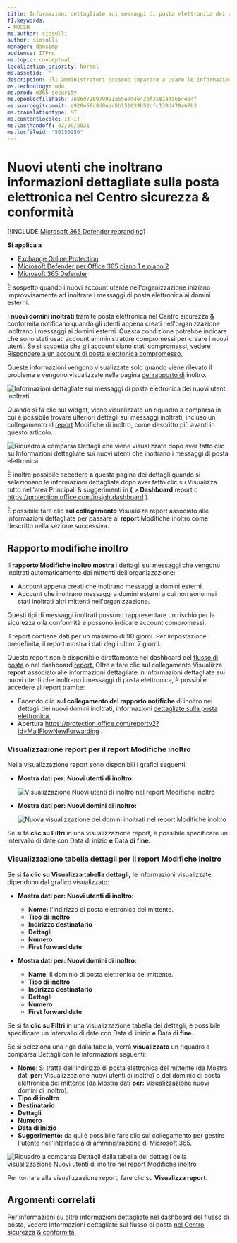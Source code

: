 ```yaml
---
title: Informazioni dettagliate sui messaggi di posta elettronica dei nuovi utenti inoltrati
f1.keywords:
- NOCSH
ms.author: siosulli
author: siosulli
manager: dansimp
audience: ITPro
ms.topic: conceptual
localization_priority: Normal
ms.assetid: ''
description: Gli amministratori possono imparare a usare le informazioni dettagliate sui nuovi utenti che inoltrano la posta elettronica nel Centro sicurezza & conformità per analizzare quando gli utenti dell'organizzazione inoltrano i messaggi a nuovi domini.
ms.technology: mdo
ms.prod: m365-security
ms.openlocfilehash: 7b86d726979991a55e7d4e43bf3581a4a664ee4f
ms.sourcegitcommit: e920e68c8d0eac8b152039b52cfc139d478a67b3
ms.translationtype: MT
ms.contentlocale: it-IT
ms.lasthandoff: 02/09/2021
ms.locfileid: "50150256"
---
```

# <a name="new-users-forwarding-email-insight-in-the-security--compliance-center"></a>Nuovi utenti che inoltrano informazioni dettagliate sulla posta elettronica nel Centro sicurezza & conformità

[!INCLUDE [Microsoft 365 Defender rebranding](../includes/microsoft-defender-for-office.md)]

**Si applica a**
- [Exchange Online Protection](https://go.microsoft.com/fwlink/?linkid=2148611)
- [Microsoft Defender per Office 365 piano 1 e piano 2](https://go.microsoft.com/fwlink/?linkid=2148715)
- [Microsoft 365 Defender](https://go.microsoft.com/fwlink/?linkid=2118804)

È sospetto quando i nuovi account utente nell'organizzazione iniziano improvvisamente ad inoltrare i messaggi di posta elettronica ai domini esterni.

I **nuovi domini inoltrati** tramite posta elettronica nel Centro sicurezza [&](https://protection.office.com) conformità notificano quando gli utenti appena creati nell'organizzazione inoltrano i messaggi ai domini esterni. Questa condizione potrebbe indicare che sono stati usati account amministratore compromessi per creare i nuovi utenti. Se si sospetta che gli account siano stati compromessi, vedere [Rispondere a un account di posta elettronica compromesso.](responding-to-a-compromised-email-account.md)

Queste informazioni vengono visualizzate solo quando viene rilevato il problema e vengono visualizzate nella pagina [del rapporto di](view-mail-flow-reports.md#forwarding-report) inoltro.

![Informazioni dettagliate sui messaggi di posta elettronica dei nuovi utenti inoltrati](../../media/mfi-new-users-forwarding-email.png)

Quando si fa clic sul widget, viene visualizzato un riquadro a comparsa in cui è possibile trovare ulteriori dettagli sui messaggi inoltrati, incluso un collegamento al [report](#forwarding-modifications-report) Modifiche di inoltro, come descritto più avanti in questo articolo.

![Riquadro a comparsa Dettagli che viene visualizzato dopo aver fatto clic su Informazioni dettagliate sui nuovi utenti che inoltrano i messaggi di posta elettronica](../../media/mfi-new-users-forwarding-email-details.png)

È inoltre possibile accedere **a** questa pagina dei  dettagli quando si selezionano le informazioni dettagliate dopo aver fatto clic su Visualizza tutto nell'area Principali & suggerimenti in **(** \> **Dashboard** report o <https://protection.office.com/insightdashboard> ).

È possibile fare clic **sul collegamento** Visualizza report associato alle informazioni dettagliate per passare al **report** Modifiche inoltro come descritto nella sezione successiva.

## <a name="forwarding-modifications-report"></a>Rapporto modifiche inoltro

Il **rapporto Modifiche inoltro mostra** i dettagli sui messaggi che vengono inoltrati automaticamente dai mittenti dell'organizzazione:

- Account appena creati che inoltrano messaggi a domini esterni.
- Account che inoltrano messaggi a domini esterni a cui non sono mai stati inoltrati altri mittenti nell'organizzazione.

Questi tipi di messaggi inoltrati possono rappresentare un rischio per la sicurezza o la conformità e possono indicare account compromessi.

Il report contiene dati per un massimo di 90 giorni. Per impostazione predefinita, il report mostra i dati degli ultimi 7 giorni.

Questo report non è disponibile direttamente nel dashboard del [flusso di posta](mail-flow-insights-v2.md) o nel dashboard [report.](view-mail-flow-reports.md) Oltre a fare clic sul collegamento Visualizza  **report** associato alle informazioni dettagliate in Informazioni dettagliate sui nuovi utenti che inoltrano i messaggi di posta elettronica, è possibile accedere al report tramite:

- Facendo clic **sul collegamento del rapporto notifiche** di inoltro nei dettagli dei nuovi domini inoltrati, informazioni [dettagliate sulla posta elettronica.](mfi-new-domains-being-forwarded-email.md)
- Apertura <https://protection.office.com/reportv2?id=MailFlowNewForwarding> .

### <a name="report-view-for-the-forwarding-modifications-report"></a>Visualizzazione report per il report Modifiche inoltro

Nella visualizzazione report sono disponibili i grafici seguenti:

- **Mostra dati per: Nuovi utenti di inoltro:**

  ![Visualizzazione Nuovi utenti di inoltro nel report Modifiche inoltro](../../media/forwarding-modifications-report-new-forwarding-users.png)

- **Mostra dati per: Nuovi domini di inoltro:**

  ![Nuova visualizzazione dei domini inoltrati nel report Modifiche inoltro](../../media/forwarding-modifications-report-new-forwarded-domains.png)

Se si fa **clic su Filtri** in una visualizzazione report, è possibile specificare un intervallo di date con Data di inizio **e** Data **di fine.**

### <a name="details-table-view-for-the-forwarding-modifications-report"></a>Visualizzazione tabella dettagli per il report Modifiche inoltro

Se si **fa clic su Visualizza tabella dettagli,** le informazioni visualizzate dipendono dal grafico visualizzato:

- **Mostra dati per: Nuovi utenti di inoltro:**

  - **Nome:** l'indirizzo di posta elettronica del mittente.
  - **Tipo di inoltro**
  - **Indirizzo destinatario**
  - **Dettagli**
  - **Numero**
  - **First forward date**

- **Mostra dati per: Nuovi domini di inoltro:**

  - **Name**: Il dominio di posta elettronica del mittente.
  - **Tipo di inoltro**
  - **Indirizzo destinatario**
  - **Dettagli**
  - **Numero**
  - **First forward date**

Se si fa **clic su Filtri** in una visualizzazione tabella dei dettagli, è possibile specificare un intervallo di date con Data di inizio **e** Data **di fine.**

Se si seleziona una riga dalla tabella, verrà **visualizzato** un riquadro a comparsa Dettagli con le informazioni seguenti:

- **Nome**: Si tratta dell'indirizzo di posta elettronica del mittente (da Mostra dati **per:** Visualizzazione nuovi utenti di inoltro) o del dominio di posta elettronica del mittente (da Mostra dati **per:** Visualizzazione nuovi domini di inoltro).
- **Tipo di inoltro**
- **Destinatario**
- **Dettagli**
- **Numero**
- **Data di inizio**
- **Suggerimento:** da qui è possibile fare clic sul collegamento per gestire l'utente nell'interfaccia di amministrazione di Microsoft 365.

![Riquadro a comparsa Dettagli dalla tabella dei dettagli della visualizzazione Nuovi utenti di inoltro nel report Modifiche inoltro](../../media/mfi-forwarding-modifications-report-new-forwarding-users-view-details-table-details.png)

Per tornare alla visualizzazione report, fare clic su **Visualizza report.**

## <a name="related-topics"></a>Argomenti correlati

Per informazioni su altre informazioni dettagliate nel dashboard del flusso di posta, vedere Informazioni dettagliate sul flusso di posta [nel Centro sicurezza & conformità.](mail-flow-insights-v2.md)
